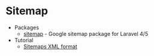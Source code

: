 # Sitemap
* Packages
    - [sitemap](https://goo.gl/xrxSSN) - Google sitemap package for Laravel 4/5
* Tutorial
    - [Sitemaps XML format](http://goo.gl/biWJ98)

